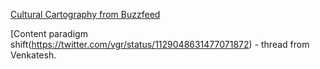 ---
---

[Cultural Cartography from Buzzfeed](https://kottke.org/19/04/cultural-cartography)

[Content paradigm shift(https://twitter.com/vgr/status/1129048631477071872) - thread from Venkatesh.